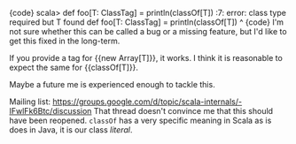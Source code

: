 {code}
scala> def foo[T: ClassTag] = println(classOf[T])
<console>:7: error: class type required but T found
       def foo[T: ClassTag] = println(classOf[T])
                                              ^
{code}
I'm not sure whether this can be called a bug or a missing feature, but I'd like to get this fixed in the long-term.

If you provide a tag for {{new Array\[T\]}}, it works. I think it is reasonable to expect the same for {{classOf\[T\]}}.

Maybe a future me is experienced enough to tackle this.

Mailing list: https://groups.google.com/d/topic/scala-internals/-IFwlFk6Btc/discussion
That thread doesn't convince me that this should have been reopened. `classOf` has a very specific meaning in Scala as is does in Java, it is our class *literal*.
